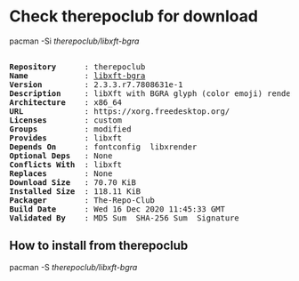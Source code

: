 # Check therepoclub for download

pacman -Si *therepoclub/libxft-bgra*

<div class="highlight"><pre class="highlight"><text>
<b>Repository</b>      : therepoclub
<b>Name</b>            : <a href="../../x86_64/libxft-bgra-2.3.3.r7.7808631e-1-x86_64.pkg.tar.zst">libxft-bgra</a>
<b>Version</b>         : 2.3.3.r7.7808631e-1
<b>Description</b>     : libXft with BGRA glyph (color emoji) rendering & scaling patches by Maxime Coste
<b>Architecture</b>    : x86_64
<b>URL</b>             : https://xorg.freedesktop.org/
<b>Licenses</b>        : custom
<b>Groups</b>          : modified
<b>Provides</b>        : libxft
<b>Depends On</b>      : fontconfig  libxrender
<b>Optional Deps</b>   : None
<b>Conflicts With</b>  : libxft
<b>Replaces</b>        : None
<b>Download Size</b>   : 70.70 KiB
<b>Installed Size</b>  : 118.11 KiB
<b>Packager</b>        : The-Repo-Club <wayne6324@gmail.com>
<b>Build Date</b>      : Wed 16 Dec 2020 11:45:33 GMT
<b>Validated By</b>    : MD5 Sum  SHA-256 Sum  Signature
</text></pre></div>

## How to install from therepoclub

pacman -S *therepoclub/libxft-bgra*
